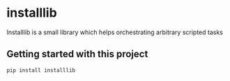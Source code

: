 # installlib

Installlib is a small library which helps orchestrating arbitrary scripted tasks


## Getting started with this project

`pip install installlib`

